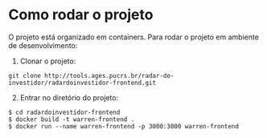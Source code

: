 # Como rodar o projeto

O projeto está organizado em containers. Para rodar o projeto em ambiente de desenvolvimento:

1. Clonar o projeto:
```
git clone http://tools.ages.pucrs.br/radar-do-investidor/radardoinvestidor-frontend.git
```
2. Entrar no diretório do projeto:
```
$ cd radardoinvestidor-frontend
$ docker build -t warren-frontend .
$ docker run --name warren-frontend -p 3000:3000 warren-frontend

```
